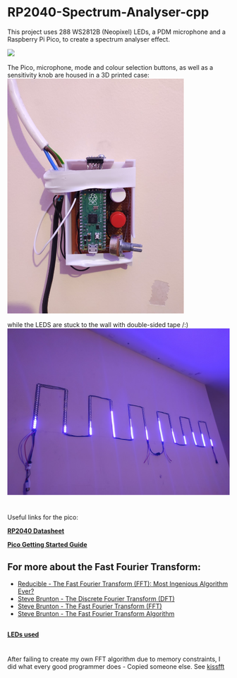 # RP2040-Spectrum-Analyser-cpp

This project uses 288 WS2812B (Neopixel) LEDs, a PDM microphone and a Raspberry Pi Pico, to create a spectrum analyser effect.

<img src = "https://github.com/robosam2003/RP2040-Spectrum-Analyser-cpp/blob/main/resources/spectrumAnalyser1.gif">

The Pico, microphone, mode and colour selection buttons, as well as a sensitivity knob are housed in a 3D printed case:
<img src = "https://github.com/robosam2003/RP2040-Spectrum-Analyser-cpp/blob/main/resources/IMG_20220924_215021.jpg" width = 400>

while the LEDS are stuck to the wall with double-sided tape /:)
<img src = "https://github.com/robosam2003/RP2040-Spectrum-Analyser-cpp/blob/main/resources/IMG_20220924_215027.jpg" width = 800>

#

Useful links for the pico:

[**RP2040 Datasheet**](https://datasheets.raspberrypi.com/rp2040/rp2040-datasheet.pdf)

[**Pico Getting Started Guide**](https://datasheets.raspberrypi.com/pico/getting-started-with-pico.pdf)

## For more about the Fast Fourier Transform:
- [Reducible - The Fast Fourier Transform (FFT): Most Ingenious Algorithm Ever?](https://www.youtube.com/watch?v=h7apO7q16V0)
- [Steve Brunton - The Discrete Fourier Transform (DFT)](https://www.youtube.com/watch?v=nl9TZanwbBk)
- [Steve Brunton - The Fast Fourier Transform (FFT)](https://www.youtube.com/watch?v=E8HeD-MUrjY)
- [Steve Brunton - The Fast Fourier Transform Algorithm](https://www.youtube.com/watch?v=toj_IoCQE-4)

##

[**LEDs used**](https://www.amazon.co.uk/YUNBO-Individually-Addressable-NO-Waterproof-Flexible/dp/B07TB198W5/ref=sr_1_7?crid=37VDK3ZCKOUQC&dchild=1&keywords=addressable%2Bled%2Bstrip&qid=1631019805&sprefix=addressable%2Bled%2Caps%2C165&sr=8-7&th=1)

# 

After failing to create my own FFT algorithm due to memory constraints, I did what every good programmer does - Copied someone else. See [kissfft](https://github.com/mborgerding/kissfft)
